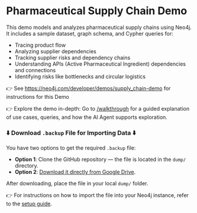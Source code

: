 # Pharmaceutical Supply Chain Demo

This demo models and analyzes pharmaceutical supply chains using Neo4j. It includes a sample dataset, graph schema, and Cypher queries for:

- Tracing product flow
- Analyzing supplier dependencies
- Tracking supplier risks and dependency chains
- Understanding APIs (Active Pharmaceutical Ingredient) dependencies and connections
- Identifying risks like bottlenecks and circular logistics

👉 See https://neo4j.com/developer/demos/supply_chain-demo  for instructions for this Demo

👉 Explore the demo in-depth: Go to [/walkthrough](./walkthrough/) for a guided explanation of use cases, queries, and how the AI Agent supports exploration.

### ⬇️ Download `.backup` File for Importing Data ⬇️

You have two options to get the required `.backup` file:

- **Option 1**: Clone the GitHub repository — the file is located in the `dump/` directory.
- **Option 2**: [Download it directly from Google Drive](https://drive.google.com/file/d/1MdlQWlnWxFe_lDCYLu5uCUY-MYj9jUn-/view?usp=sharing).

After downloading, place the file in your local `dump/` folder.

👉 For instructions on how to import the file into your Neo4j instance, refer to the [setup guide](https://neo4j.com/developer/demos/supply_chain-demo/#setup).